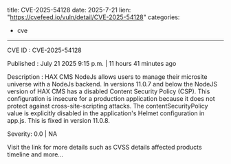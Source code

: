  
title: CVE-2025-54128
date: 2025-7-21
lien: "https://cvefeed.io/vuln/detail/CVE-2025-54128"
categories:
  - cve
---

CVE ID : CVE-2025-54128

Published :  July 21
2025
9:15 p.m. | 11 hours
41 minutes ago

Description : HAX CMS NodeJs allows users to manage their microsite universe with a NodeJs backend. In versions 11.0.7 and below
the NodeJS version of HAX CMS has a disabled Content Security Policy (CSP). This configuration is insecure for a production application because it does not protect against cross-site-scripting attacks. The contentSecurityPolicy value is explicitly disabled in the application's Helmet configuration in app.js. This is fixed in version 11.0.8.

Severity: 0.0 | NA

Visit the link for more details
such as CVSS details
affected products
timeline
and more...
